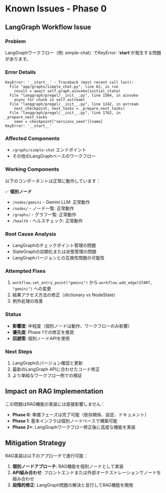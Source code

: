 # Known Issues - Phase 0

## LangGraph Workflow Issue

### Problem
LangGraphワークフロー（例: simple-chat）でKeyError: '__start__'が発生する問題があります。

### Error Details
```
KeyError: '__start__' - Traceback (most recent call last):
  File "app/graphs/simple_chat.py", line 62, in run
    result = await self.graph.ainvoke(initial_state)
  File "langgraph/pregel/__init__.py", line 1504, in ainvoke
    async for chunk in self.astream(
  File "langgraph/pregel/__init__.py", line 1242, in astream
    next_checkpoint, next_tasks = _prepare_next_tasks(
  File "langgraph/pregel/__init__.py", line 1762, in _prepare_next_tasks
    seen = checkpoint["versions_seen"][name]
KeyError: '__start__'
```

### Affected Components
- `/graphs/simple-chat` エンドポイント
- その他のLangGraphベースのワークフロー

### Working Components
以下のコンポーネントは正常に動作しています：

✅ **個別ノード**
- `/nodes/gemini` - Gemini LLM: 正常動作
- `/nodes/` - ノード一覧: 正常動作
- `/graphs/` - グラフ一覧: 正常動作
- `/health` - ヘルスチェック: 正常動作

### Root Cause Analysis
- LangGraphのチェックポイント管理の問題
- StateGraphの初期化または状態管理の問題
- LangGraphバージョンとの互換性問題の可能性

### Attempted Fixes
1. `workflow.set_entry_point("gemini")` から `workflow.add_edge(START, "gemini")` への変更
2. 結果アクセス方法の修正（dictionary vs NodeState）
3. 例外処理の改善

### Status
- **影響度**: 中程度（個別ノードは動作、ワークフローのみ影響）
- **優先度**: Phase 1での修正を推奨
- **回避策**: 個別ノードAPIを使用

### Next Steps
1. LangGraphのバージョン確認と更新
2. 最新のLangGraph APIに合わせたコード修正
3. より単純なワークフロー例での検証

## Impact on RAG Implementation

この問題はRAG機能の実装には直接影響しません：

- **Phase 0**: 準備フェーズは完了可能（依存関係、設定、ドキュメント）
- **Phase 1**: 基本インフラは個別ノードベースで構築可能
- **Phase 2+**: LangGraphワークフロー修正後に高度な機能を実装

## Mitigation Strategy

RAG実装は以下のアプローチで進行可能：

1. **個別ノードアプローチ**: RAG機能を個別ノードとして実装
2. **API組み合わせ**: フロントエンドまたは外部オーケストレーションでノードを組み合わせ
3. **段階的修正**: LangGraph問題の解決と並行してRAG機能を開発
